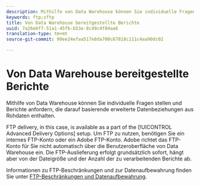 ```yaml
---
description: Mithilfe von Data Warehouse können Sie individuelle Fragen stellen und Berichte anfordern, die darauf basierende erweiterte Datenbeziehungen aus Rohdaten enthalten.
keywords: ftp;sftp
title: Von Data Warehouse bereitgestellte Berichte
uuid: 7a26e6f7-51a1-45fb-b53e-8c49c4f84aa6
translation-type: tm+mt
source-git-commit: 99ee24efaa517e8da700c67818c111c4aa90dc02

---
```



# Von Data Warehouse bereitgestellte Berichte

Mithilfe von Data Warehouse können Sie individuelle Fragen stellen und Berichte anfordern, die darauf basierende erweiterte Datenbeziehungen aus Rohdaten enthalten.

FTP delivery, in this case, is available as a part of the [!UICONTROL Advanced Delivery Options] setup. Um FTP zu nutzen, benötigen Sie ein internes FTP-Konto oder ein Adobe FTP-Konto. Adobe richtet das FTP-Konto für Sie nicht automatisch über die Benutzeroberfläche von Data Warehouse ein. Die FTP-Auslieferung erfolgt grundsätzlich sofort, hängt aber von der Dateigröße und der Anzahl der zu verarbeitenden Berichte ab.

Informationen zu FTP-Beschränkungen und zur Datenaufbewahrung finden Sie unter [FTP-Beschränkungen und Datenaufbewahrung](/help/export/ftp-and-sftp/ftp-limits.md).
